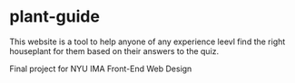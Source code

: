 # plant-guide

This website is a tool to help anyone of any experience leevl find the right houseplant for them based on their answers to the quiz.

Final project for NYU IMA Front-End Web Design
